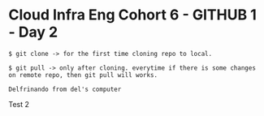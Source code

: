 # Cloud Infra Eng Cohort 6 - GITHUB 1 - Day 2

```
$ git clone -> for the first time cloning repo to local.

$ git pull -> only after cloning. everytime if there is some changes on remote repo, then git pull will works.

Delfrinando from del's computer

```
Test 2